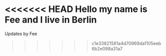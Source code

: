 <<<<<<< HEAD
Hello my name is Fee and I live in Berlin
=======
Updates by Fee
>>>>>>> c1e33821561a4d70969da1105eeb6b2e098a31a7
